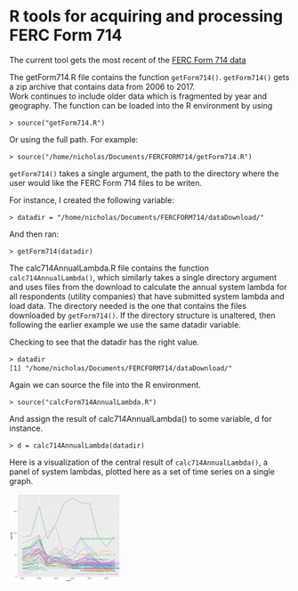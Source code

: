 # R tools for acquiring and processing FERC Form 714

The current tool gets the most recent of the [FERC Form 714 data](https://www.ferc.gov/docs-filing/forms/form-714/data.asp)

The getForm714.R file contains the function `getForm714()`. `getForm714()` gets a zip archive that contains data from 2006 to 2017.  
Work continues to include older data which is fragmented by year and geography. The function can be loaded into the R environment by using 

```
> source("getForm714.R")
```

Or using the full path. For example:

```
> source("/home/nicholas/Documents/FERCFORM714/getForm714.R")
```

`getForm714()` takes a single argument, the path to the directory where the user would like the FERC Form 714 files to be writen. 

For instance, I created the following variable:

```
> datadir = "/home/nicholas/Documents/FERCFORM714/dataDownload/"
```

And then ran:

```
> getForm714(datadir)
```

The calc714AnnualLambda.R file contains the function `calc714AnnualLambda()`, which similarly takes a single directory argument and uses files from the download to calculate the annual system lambda for all respondents (utility companies) that have submitted system lambda and load data.  The directory needed is the one that contains the files downloaded by `getForm714()`.  If the directory structure is unaltered, then following the earlier example we use the same datadir variable. 

Checking to see that the datadir has the right value. 

```
> datadir
[1] "/home/nicholas/Documents/FERCFORM714/dataDownload/"
```

Again we can source the file into the R environment.

```
> source("calcForm714AnnualLambda.R")
```

And assign the result of calc714AnnualLambda() to some variable, d for instance.

```
> d = calc714AnnualLambda(datadir)
```

Here is a visualization of the central result of `calc714AnnualLambda()`, a panel of system lambdas, plotted here as a set of time series on a single graph.

<img src="https://github.com/nsbowden/fercform714/blob/master/annualLambda.png" width="200" height="160" />

